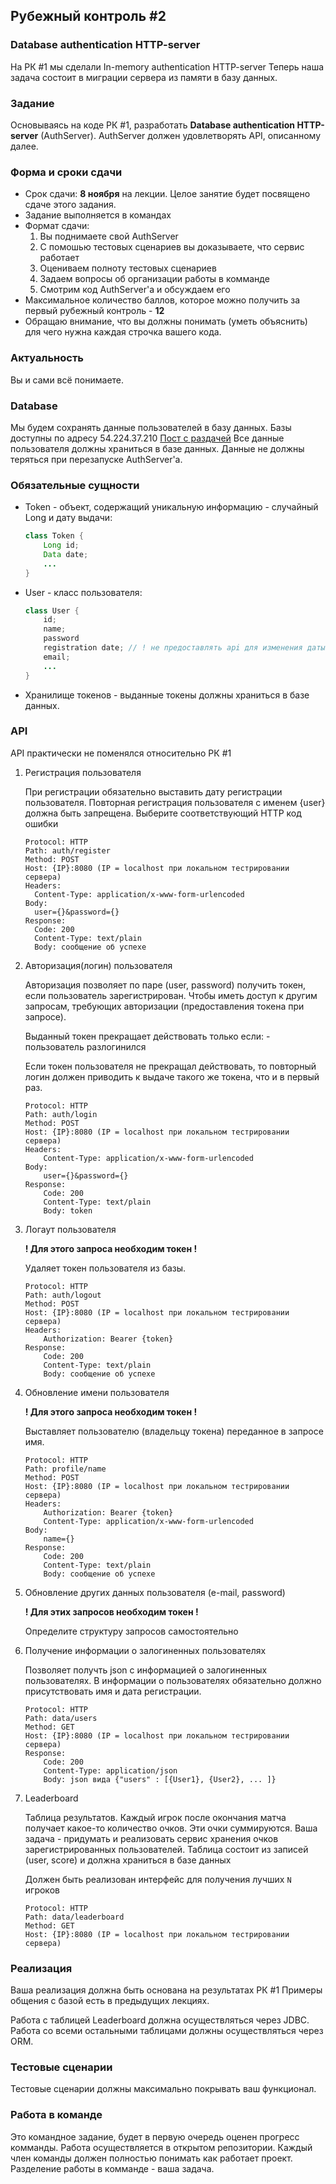 ## Рубежный контроль \#2

### Database authentication HTTP-server

На РК \#1 мы сделали In-memory authentication HTTP-server
Теперь наша задача состоит в миграции сервера из памяти в базу данных.

### Задание
Основываясь на коде РК \#1, разработать **Database authentication HTTP-server** (AuthServer).
AuthServer должен удовлетворять API, описанному далее.


### Форма и сроки сдачи
- Срок сдачи: **8 ноября** на лекции. Целое занятие будет посвящено сдаче этого задания.
- Задание выполняется в командах
- Формат сдачи:
    1. Вы поднимаете свой AuthServer
    2. С помошью тестовых сценариев вы доказываете, что сервис работает
    3. Оцениваем полноту тестовых сценариев
    4. Задаем вопросы об организации работы в комманде
    5. Смотрим код AuthServer'а и обсуждаем его
- Максимальное количество баллов, которое можно получить за первый рубежный контроль - **12**
- Обращаю внимание, что вы должны понимать (уметь объяснить) для чего нужна каждая строчка вашего кода.

### Актуальность
Вы и сами всё понимаете.

### Database
Мы будем сохранять данные пользователей в базу данных. Базы доступны по адресу 54.224.37.210 [Пост с раздачей](https://atom.mail.ru/blog/topic/67/)
Все данные пользователя должны храниться в базе данных. Данные не должны теряться при перезапуске AuthServer'а.

### Обязательные сущности
- Token - объект, содержащий уникальную информацию - случайный Long и дату выдачи:
    ``` java
    class Token {
        Long id;
        Data date;
        ...
    }
    ```
    
- User - класс пользователя:
    ``` java
    class User {
        id;
        name;
        password
        registration date; // ! не предоставлять api для изменения даты регистрации !
        email;
        ...
    }
    ```
- Хранилище токенов - выданные токены должны храниться в базе данных.

### API
API практически не поменялся относительно РК \#1

1. Регистрация пользователя

    При регистрации обязательно выставить дату регистрации пользователя.
    Повторная регистрация пользователя c именем {user} должна быть запрещена. Выберите соответствующий HTTP код ошибки
    ```
    Protocol: HTTP
    Path: auth/register
    Method: POST
    Host: {IP}:8080 (IP = localhost при локальном тестрировании сервера)
    Headers:
      Content-Type: application/x-www-form-urlencoded
    Body:
      user={}&password={}
    Response:
      Code: 200
      Content-Type: text/plain
      Body: сообщение об успехе
    ```

2. Авторизация(логин) пользователя

    Авторизация позволяет по паре (user, password) получить токен, если пользователь зарегистрирован.
    Чтобы иметь доступ к другим запросам, требующих авторизации (предоставления токена при запросе).

    Выданный токен прекращает действовать только если:
        - пользователь разлогинился

    Если токен пользователя не прекращал действовать, то повторный логин должен приводить к выдаче такого же токена, что и в первый раз.
    ```
    Protocol: HTTP
    Path: auth/login
    Method: POST
    Host: {IP}:8080 (IP = localhost при локальном тестрировании сервера)
    Headers:
        Content-Type: application/x-www-form-urlencoded
    Body:
        user={}&password={}
    Response:
        Code: 200
        Сontent-Type: text/plain
        Body: token
    ```

3. Логаут пользователя

    **! Для этого запроса необходим токен !**

    Удаляет токен пользователя из базы.
    ```
    Protocol: HTTP
    Path: auth/logout
    Method: POST
    Host: {IP}:8080 (IP = localhost при локальном тестрировании сервера)
    Headers:
        Authorization: Bearer {token}
    Response:
        Code: 200
        Сontent-Type: text/plain
        Body: сообщение об успехе
    ```

4. Обновление имени пользователя

    **! Для этого запроса необходим токен !**

    Выставляет пользователю (владельцу токена) переданное в запросе имя.
    ```
    Protocol: HTTP
    Path: profile/name
    Method: POST
    Host: {IP}:8080 (IP = localhost при локальном тестрировании сервера)
    Headers:
        Authorization: Bearer {token}
        Content-Type: application/x-www-form-urlencoded
    Body:
        name={}
    Response:
        Code: 200
        Сontent-Type: text/plain
        Body: сообщение об успехе
    ```

5. Обновление других данных пользователя (e-mail, password)

    **! Для этих запросов необходим токен !**

    Определите структуру запросов самостоятельно

6. Получение информации о залогиненных пользователях

    Позволяет получть json с информацией о залогиненных пользователях.
    В информации о пользователях обязательно должно присутствовать имя и дата регистрации.
    ```
    Protocol: HTTP
    Path: data/users
    Method: GET
    Host: {IP}:8080 (IP = localhost при локальном тестрировании сервера)
    Response:
        Code: 200
        Сontent-Type: application/json
        Body: json вида {"users" : [{User1}, {User2}, ... ]}
    ```

7. Leaderboard

    Таблица результатов.
    Каждый игрок после окончания матча получает какое-то количество очков. Эти очки суммируются.
    Ваша задача - придумать и реализовать сервис хранения очков зарегистрированных пользователей.
    Таблица состоит из записей (user, score) и должна храниться в базе данных

    Должен быть реализован интерфейс для получения лучших `N` игроков
    ```
    Protocol: HTTP
    Path: data/leaderboard
    Method: GET
    Host: {IP}:8080 (IP = localhost при локальном тестрировании сервера)
    ```

### Реализация
Ваша реализация должна быть основана на результатах РК \#1
Примеры общения с базой есть в предыдущих лекциях.

Работа с таблицей Leaderboard должна осуществляться через JDBC.
Работа со всеми остальными таблицами должны осуществляться через ORM.

### Тестовые сценарии
Тестовые сценарии должны максимально покрывать ваш функционал.

### Работа в команде
Это командное задание, будет в первую очередь оценен прогресс комманды.
Работа осуществляется в открытом репозитории.
Каждый член команды должен полностью понимать как работает проект.
Разделение работы в комманде - ваша задача.

